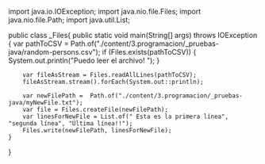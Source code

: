 import java.io.IOException;
import java.nio.file.Files;
import java.nio.file.Path;
import java.util.List;

public class _Files{
    public static void main(String[] args) throws IOException {
        var pathToCSV = Path.of("./content/3.programacion/_pruebas-java/random-persons.csv");
        if (Files.exists(pathToCSV)) {
            System.out.println("Puedo leer el archivo! ");
        }

        var fileAsStream = Files.readAllLines(pathToCSV);
        fileAsStream.stream().forEach(System.out::println);

        var newFilePath =  Path.of("./content/3.programacion/_pruebas-java/myNewFile.txt");
        var file = Files.createFile(newFilePath);
        var linesForNewFile = List.of(" Esta es la primera línea", "segunda línea", "Última línea!!");
        Files.write(newFilePath, linesForNewFile);
    }
}